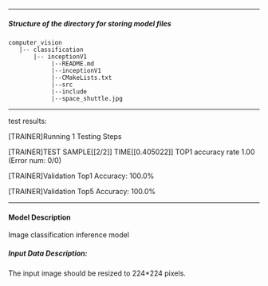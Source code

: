 
*******************************************************************************
##### Structure of the directory for storing model files
```
computer_vision
   |-- classification   
       |-- inceptionV1
            |--README.md            
            |--inceptionV1    
            |--CMakeLists.txt   
            |--src
            |--include
            |--space_shuttle.jpg
```
*******************************************************************************

  test results:

[TRAINER]Running 1 Testing Steps

[TRAINER]TEST SAMPLE[[2/2]] TIME[[0.405022]] TOP1 accuracy rate 1.00 (Error num: 0/0)

[TRAINER]Validation Top1 Accuracy: 100.0%

[TRAINER]Validation Top5 Accuracy: 100.0%


*******************************************************************************
#### Model Description

Image classification inference model


##### Input Data Description:

The input image should be resized to 224*224 pixels.



